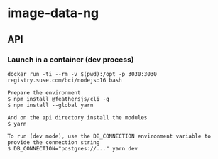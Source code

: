 # image-data-ng

## API
### Launch in a container (dev process)
```
docker run -ti --rm -v $(pwd):/opt -p 3030:3030 registry.suse.com/bci/nodejs:16 bash

Prepare the environment
$ npm install @feathersjs/cli -g
$ npm install --global yarn

And on the api directory install the modules
$ yarn

To run (dev mode), use the DB_CONNECTION environment variable to provide the connection string
$ DB_CONNECTION="postgres://..." yarn dev
```
